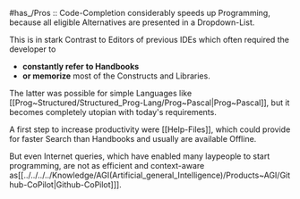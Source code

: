 ﻿---
aliases:
- IntelliSense
---

#has_/Pros :: Code-Completion considerably speeds up Programming, 
because all eligible Alternatives are presented in a Dropdown-List. 

This is in stark Contrast to Editors of previous IDEs 
which often required the developer to 
- __constantly refer to Handbooks__ 
- __or memorize__ most of the Constructs and Libraries. 

The latter was possible for simple Languages like [[Prog~Structured/Structured_Prog-Lang/Prog~Pascal|Prog~Pascal]], 
but it becomes completely utopian with today's requirements. 

A first step to increase productivity were [[Help-Files]], 
which could provide for faster Search than Handbooks 
and usually are available Offline. 

But even Internet queries, which have enabled many laypeople to start programming, 
are not as efficient and context-aware as[[../../../../Knowledge/AGI(Artificial_general_Intelligence)/Products~AGI/Github-CoPilot|Github-CoPilot]]]. 



